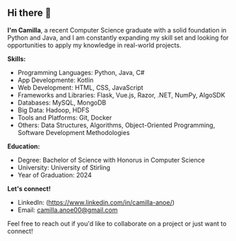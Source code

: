 ## Hi there 👋

**I'm Camilla**, a recent Computer Science graduate with a solid foundation in Python and Java, and I am constantly expanding my skill set and looking for opportunities to apply my knowledge in real-world projects.


**Skills:**
* Programming Languages: Python, Java, C#
* App Developmente: Kotlin
* Web Development: HTML, CSS, JavaScript
* Frameworks and Libraries: Flask, Vue.js, Razor, .NET, NumPy, AlgoSDK
* Databases: MySQL, MongoDB
* Big Data: Hadoop, HDFS
* Tools and Platforms: Git, Docker
* Others: Data Structures, Algorithms, Object-Oriented Programming, Software Development Methodologies


**Education:**
* Degree: Bachelor of Science with Honorus in Computer Science
* University: University of Stirling
* Year of Graduation: 2024


**Let's connect!**
* LinkedIn: (https://www.linkedin.com/in/camilla-anoe/)
* Email: camilla.anoe00@gmail.com

Feel free to reach out if you'd like to collaborate on a project or just want to connect!

